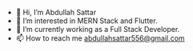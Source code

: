 - 👋 Hi, I’m Abdullah Sattar
- 👀 I’m interested in MERN Stack and Flutter.
- 🌱 I’m currently working as a Full Stack Developer.
- 📫 How to reach me abdullahsattar556@gmail.com

<!---
abdullahsattar7/abdullahsattar7 is a ✨ special ✨ repository because its `README.md` (this file) appears on your GitHub profile.
You can click the Preview link to take a look at your changes.
--->
